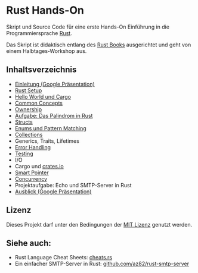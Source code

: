 # Rust Hands-On

Skript und Source Code für eine erste Hands-On Einführung in die Programmiersprache [Rust](https://www.rust-lang.org/).

Das Skript ist didaktisch entlang des [Rust Books](https://doc.rust-lang.org/book/) ausgerichtet und geht von einem Halbtages-Workshop aus.

## Inhaltsverzeichnis

* [Einleitung (Google Präsentation)](https://docs.google.com/presentation/d/1ca49PFscfrpXhTDzvaRxsDwGhxF6D5WZ4iXCr7JlTY4/edit#slide=id.p)
* [Rust Setup](00-setup)
* [Hello World und Cargo](01-cargo-helloworld)
* [Common Concepts](03-common-concepts)
* [Ownership](04-ownership)
* [Aufgabe: Das Palindrom in Rust](projects/01-palindrom)
* [Structs](06-structs)
* [Enums und Pattern Matching](07-enums)
* [Collections](08-collections)
* Generics, Traits, Lifetimes
* [Error Handling](09-error-handling)
* [Testing](11-testing)
* I/O
* Cargo und [crates.io](https://crates.io/)
* [Smart Pointer](14-smart-pointer)
* [Concurrency](15-concurrency)
* Projektaufgabe: Echo und SMTP-Server in Rust
* [Ausblick (Google Präsentation)](https://docs.google.com/presentation/d/1ca49PFscfrpXhTDzvaRxsDwGhxF6D5WZ4iXCr7JlTY4/edit#slide=id.g588e78b762_1_0)

## Lizenz

Dieses Projekt darf unter den Bedingungen der [MIT Lizenz](LICENSE) genutzt werden.

## Siehe auch:

* Rust Language Cheat Sheets: [cheats.rs](https://cheats.rs/)
* Ein einfacher SMTP-Server in Rust: [github.com/az82/rust-smtp-server](https://github.com/az82/rust-smtp-server)
